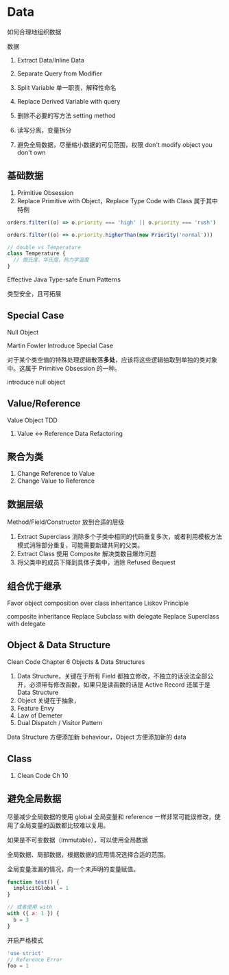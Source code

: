 # Data

如何合理地组织数据

数据

1. Extract Data/Inline Data
1. Separate Query from Modifier
1. Split Variable 单一职责，解释性命名
1. Replace Derived Variable with query

1. 删除不必要的写方法 setting method
1. 读写分离，变量拆分
1. 避免全局数据，尽量缩小数据的可见范围，权限 don't modify object you don't own

## 基础数据

1. Primitive Obsession
1. Replace Primitive with Object，Replace Type Code with Class 属于其中特例

```js
orders.filter((o) => o.priority === 'high' || o.priority === 'rush')

orders.filter((o) => o.priority.higherThan(new Priority('normal')))

// double vs Temperature
class Temperature {
  // 摄氏度，华氏度，热力学温度
}
```

Effective Java Type-safe Enum Patterns

类型安全，且可拓展

## Special Case

Null Object

Martin Fowler Introduce Special Case

对于某个类空值的特殊处理逻辑散落**多处**，应该将这些逻辑抽取到单独的类对象中。这属于 Primitive Obsession 的一种。

introduce null object

## Value/Reference

Value Object TDD

1. Value <-> Reference Data Refactoring

## 聚合为类

1. Change Reference to Value
1. Change Value to Reference

## 数据层级

Method/Field/Constructor 放到合适的层级

1. Extract Superclass 消除多个子类中相同的代码重复多次，或者利用模板方法模式消除部分重复，可能需要新建共同的父类。
1. Extract Class 使用 Composite 解决类数目爆炸问题
1. 将父类中的成员下降到具体子类中，消除 Refused Bequest

## 组合优于继承

Favor object composition over class inheritance
Liskov Principle

composite inheritance
Replace Subclass with delegate
Replace Superclass with delegate

## Object & Data Structure

Clean Code Chapter 6 Objects & Data Structures

1. Data Structure，关键在于所有 Field 都独立修改，不独立的话没法全部公开，必须带有修改函数，如果只是读函数的话是 Active Record 还属于是 Data Structure
1. Object 关键在于抽象，
1. Feature Envy
1. Law of Demeter
1. Dual Dispatch / Visitor Pattern

Data Structure 方便添加新 behaviour，Object 方便添加新的 data

## Class

1. Clean Code Ch 10

## 避免全局数据

尽量减少全局数据的使用 global 全局变量和 reference 一样非常可能误修改，使用了全局变量的函数都比较难以复用。

如果是不可变数据（Immutable），可以使用全局数据

全局数据、局部数据，根据数据的应用情况选择合适的范围。

全局变量泄漏的情况，向一个未声明的变量赋值。

```js
function test() {
  implicitGlobal = 1
}

// 或者使用 with
with ({ a: 1 }) {
  b = 3
}
```

开启严格模式

```js
'use strict'
// Reference Error
foo = 1
```
